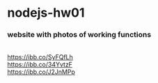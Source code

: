 # nodejs-hw01

### website with photos of working functions
<div>
<a href="https://ibb.co/mvLCMG9" target="_blank"/>
</div>
<br>https://ibb.co/SyFQfLh
<br>https://ibb.co/34YvtzF
<br>https://ibb.co/J2JnMPp
